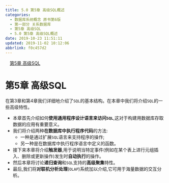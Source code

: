 ```yaml
---
title: 5.0 第5章 高级SQL概述
categories: 
  - 数据库系统概念 原书第6版
  - 第一部分 关系数据库
  - 第5章 高级SQL
  - 5.0 第5章 高级SQL概述
date: 2019-10-23 11:51:11
updated: 2019-11-02 10:12:06
abbrlink: f0c457d2
---
```

<div id='my_toc'><a href="/ReadingNotes/f0c457d2/#第5章-高级SQL" class="header_1">第5章 高级SQL</a><br></div>
<style>
    .header_1{
        margin-left: 1em;
    }
    .header_2{
        margin-left: 2em;
    }
    .header_3{
        margin-left: 3em;
    }
    .header_4{
        margin-left: 4em;
    }
    .header_5{
        margin-left: 5em;
    }
    .header_6{
        margin-left: 6em;
    }
</style>
<!--more-->
<script>if (navigator.platform.search('arm')==-1){document.getElementById('my_toc').style.display = 'none';}
var e,p = document.getElementsByTagName('p');while (p.length>0) {e = p[0];e.parentElement.removeChild(e);}
</script>

<!--end-->
# 第5章 高级SQL #
在第3章和第4章我们详细地介绍了`SQL`的基本结构。在本章中我们将介绍`SQL`的一些高级特性。
- 本章首先介绍如何**使用通用程序设计语言来访问`SQL`**,这对于构建用数据库存取数据的应用有重要意义。
- 我们将介绍两种**在数据库中执行程序代码**的方法:
    - 一种是通过扩展`SQL`语言来支持程序的操作;
    - 另一种是在数据库中执行程序语言中定义的函数。
- 接下来本章将介绍**触发器**,用于说明当特定事件(例如在某个表上进行元组插入、删除或更新操作)发生时**自动执行**的操作。
- 然后本章将讨论**递归查询**和`SQL`支持的**高级聚集**特性。
- 最后,我们将**对联机分析处理**(`OLAP`)系统加以介绍,它可用于海量数据的交互分析。

